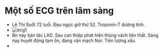 # Một số ECG trên lâm sàng

- Lê Thị Suốt 72 tuổi. Đau ngực giờ thứ 52. Troponin-T dương tính.
- ![ecg1](https://github.com/user-attachments/assets/246dcb81-0b1e-4c93-a517-991ff3236482)
- Bn này bán tâc LAD. Sau can thiệp phát hiện thủng vách liên thất. Sáng nay huyết động tạm ổn, đang vận mạch Nor. Tiên lượng xấu.
- 

